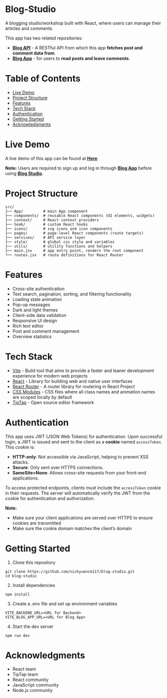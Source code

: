 # Blog-Studio

A blogging studio/workshop built with React, where users can manage their articles and comments.

This app has two related repositories:
- [**Blog API**](https://github.com/nickyuencm117/blog-api) - A RESTful API from which this app **fetches post and comment data from**.
- [**Blog App**](https://github.com/nickyuencm117/blog-app) - for users to **read posts and leave comments**.

# Table of Contents
- [Live Demo](#live-demo)
- [Project Structure](#project-structure)
- [Features](#features)
- [Tech Stack](#tech-stack)
- [Authentication](#authentication)
- [Getting Started](#getting-started)
- [Acknowledgments](#acknowledgments)

# Live Demo
A live demo of this app can be found at [**Here**](https://blog-studio-staging.up.railway.app).

**Note:** Users are required to sign up and log in through [**Blog App**](https://blog-app-staging.up.railway.app/) before using [**Blog Studio**](https://blog-studio-staging.up.railway.app).

# Project Structure
```
src/
├── App/         # main App component
├── components/  # reusable React components (UI elements, widgets)
├── context/     # React context providers
├── hook/        # custom React hooks
├── icons/       # svg icons and icon components
├── pages/       # page-level React components (route targets)
├── services/    # API service layer
├── style/       # global css style and variables
├── utils/       # utility functions and helpers
├── main.jsx     # app entry point, renders the root component
└── routes.jsx   # route definitions for React Router
```

# Features
- Cross-site authentication
- Text search, pagination, sorting, and filtering functionality
- Loading state animation
- Pop-up messages
- Dark and light themes
- Client-side data validation
- Responsive UI design
- Rich text editor
- Post and comment management
- Overview statistics

# Tech Stack
- [Vite](https://v3.vitejs.dev/) - Build tool that aims to provide a faster and leaner development experience for modern web projects
- [React](https://react.dev/) - Library for building web and native user interfaces
- [React Router](https://reactrouter.com/home) - A router library for routering in React Project
- [CSS Modules](https://github.com/css-modules/css-modules) - CSS files where all class names and animation names are scoped locally by default
- [TipTap](https://tiptap.dev/) - Open source editor framework

# Authentication
This app uses JWT (JSON Web Tokens) for authentication. Upon successful login, a JWT is issued and sent to the client as a **cookie** named `accessToken`. This cookie is:

- **HTTP-only**: Not accessible via JavaScript, helping to prevent XSS attacks.
- **Secure**: Only sent over HTTPS connections.
- **SameSite=None**: Allows cross-site requests from your front-end applications.

To access protected endpoints, clients must include the `accessToken` cookie in their requests. The server will automatically verify the JWT from the cookie for authentication and authorization.

**Note:** 
- Make sure your client applications are served over HTTPS to ensure cookies are transmitted
- Make sure the cookie domain matches the client’s domain

# Getting Started
1. Clone this repository
```
git clone https://github.com/nickyuencm117/blog-studio.git
cd blog-studio
```

2. Install dependencies
```
npm install
```

3. Create a .env file and set up environment variables
```
VITE_BACKEND_URL=<URL for Backend>
VITE_BLOG_APP_URL=<URL for Blog App>
```

4. Start the dev server
```
npm run dev
```

# Acknowledgments
- React team
- TipTap team
- React community
- JavaScript community
- Node.js community
